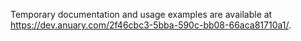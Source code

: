 Temporary documentation and usage examples are available at https://dev.anuary.com/2f46cbc3-5bba-590c-bb08-66aca81710a1/.